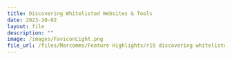 ```yaml
---
title: Discovering Whitelisted Websites & Tools
date: 2023-10-02
layout: file
description: ""
image: /images/FaviconLight.png
file_url: /files/Marcomms/Feature Highlights/r19 discovering whitelisted websites.pdf
---
```

